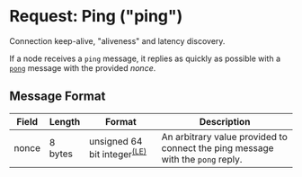 <div class="cwikmeta" style="visibility:hidden;">
{
"title":"PING",
"related":["/protocol/network/messages/pong.md"]
} </div>

# Request: Ping ("ping")

Connection keep-alive, "aliveness" and latency discovery.

If a node receives a `ping` message, it replies as quickly as possible with a [`pong`](/protocol/network/messages/pong.md) message with the provided *nonce*.


## Message Format

| Field | Length | Format | Description |
|--|--|--|--|
|  nonce  | 8 bytes | unsigned 64 bit integer<sup>[(LE)](/protocol/misc/endian/little.md)</sup> | An arbitrary value provided to connect the ping message with the `pong` reply. |
